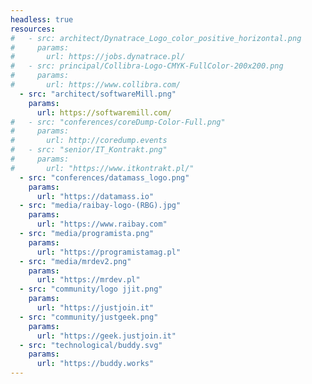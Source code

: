 ```yaml
---
headless: true
resources:
#   - src: architect/Dynatrace_Logo_color_positive_horizontal.png
#     params:
#       url: https://jobs.dynatrace.pl/
#   - src: principal/Collibra-Logo-CMYK-FullColor-200x200.png
#     params:
#       url: https://www.collibra.com/
  - src: "architect/softwareMill.png"
    params:
      url: https://softwaremill.com/      
#   - src: "conferences/coreDump-Color-Full.png"
#     params:
#       url: http://coredump.events
#   - src: "senior/IT_Kontrakt.png"
#     params:
#       url: "https://www.itkontrakt.pl/"
  - src: "conferences/datamass_logo.png"
    params:
      url: "https://datamass.io"
  - src: "media/raibay-logo-(RBG).jpg"
    params:
      url: "https://www.raibay.com"
  - src: "media/programista.png"
    params:
      url: "https://programistamag.pl"
  - src: "media/mrdev2.png"
    params:
      url: "https://mrdev.pl"
  - src: "community/logo jjit.png"
    params:
      url: "https://justjoin.it"
  - src: "community/justgeek.png"
    params:
      url: "https://geek.justjoin.it"
  - src: "technological/buddy.svg"
    params:
      url: "https://buddy.works"
---
```

